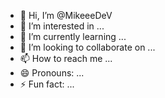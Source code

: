 - 👋 Hi, I’m @MikeeeDeV
- 👀 I’m interested in ...
- 🌱 I’m currently learning ...
- 💞️ I’m looking to collaborate on ...
- 📫 How to reach me ...
- 😄 Pronouns: ...
- ⚡ Fun fact: ...

<!---
MikeeeDeV/MikeeeDeV is a ✨ special ✨ repository because its `README.md` (this file) appears on your GitHub profile.
You can click the Preview link to take a look at your changes.
--->
